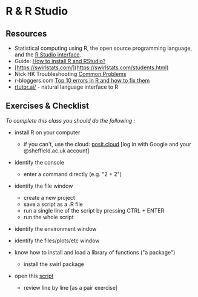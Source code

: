 # R & R Studio

## Resources

* Statistical computing using R, the open source programming language, and the [R Studio interface](https://rstudio.com/).
* Guide: [How to install R and RStudio?](https://www.r-bloggers.com/2019/12/how-to-install-r-and-rstudio-2/)
* [https://swirlstats.com/](https://swirlstats.com/students.html)
* Nick HK Troubleshooting [Common Problems](https://nickch-k.github.io/DataCommSlides/Lecture_04_Common_R_Problems.html)
* r-bloggers.com [Top 10 errors in R and how to fix them](https://www.r-bloggers.com/2023/02/top-10-errors-in-r-and-how-to-fix-them/)
* [rtutor.ai/](http://rtutor.ai/) - natural language interface to R

## Exercises & Checklist

*To complete this class you should do the following :*

* install R on your computer
  * if you can't, use the cloud: [posit.cloud](https://login.posit.cloud) [log in with Google and your \@sheffield.ac.uk account]

* identify the console
  * enter a command directly (e.g. "2 + 2")

* identify the file window
  * create a new project
  * save a script as a .R file
  * run a single line of the script by pressing CTRL + ENTER
  * run the whole script

* identify the environment window

* identify the files/plots/etc window

* know how to install and load a library of functions ("a package")
  * install the swirl package

* open this [script](static/class2.R) 
  * review line by line [as a pair exercise]
